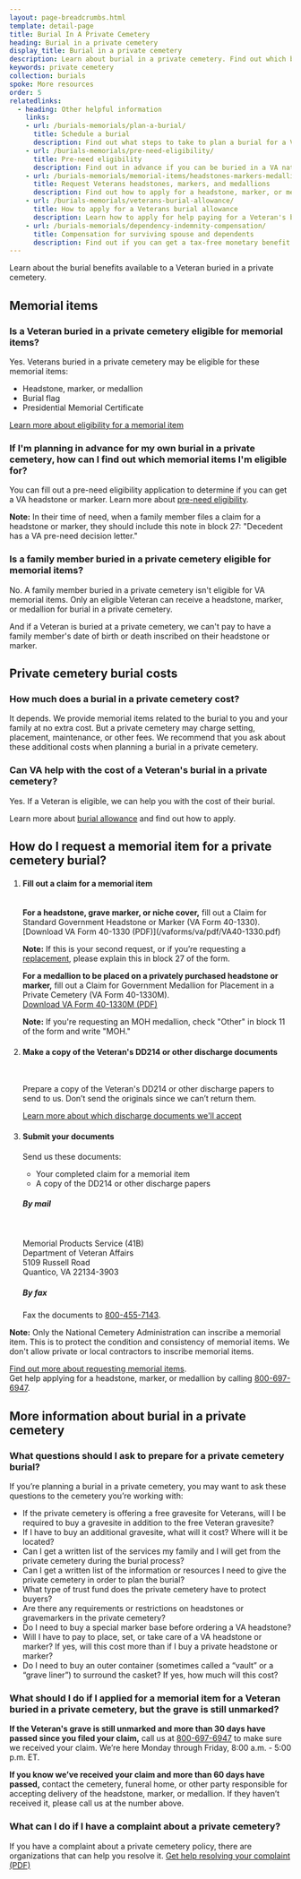 ```yaml
---
layout: page-breadcrumbs.html
template: detail-page
title: Burial In A Private Cemetery
heading: Burial in a private cemetery
display_title: Burial in a private cemetery
description: Learn about burial in a private cemetery. Find out which burial benefits are available to Veterans buried in private cemeteries. 
keywords: private cemetery
collection: burials
spoke: More resources
order: 5
relatedlinks:
  - heading: Other helpful information
    links:
    - url: /burials-memorials/plan-a-burial/
      title: Schedule a burial
      description: Find out what steps to take to plan a burial for a Veteran, spouse, or dependent family member.
    - url: /burials-memorials/pre-need-eligibility/
      title: Pre-need eligibility
      description: Find out in advance if you can be buried in a VA national cemetery. 
    - url: /burials-memorials/memorial-items/headstones-markers-medallions/
      title: Request Veterans headstones, markers, and medallions
      description: Find out how to apply for a headstone, marker, or medallion to honor a Veteran or eligible family member.
    - url: /burials-memorials/veterans-burial-allowance/
      title: How to apply for a Veterans burial allowance
      description: Learn how to apply for help paying for a Veteran's burial and funeral costs.
    - url: /burials-memorials/dependency-indemnity-compensation/
      title: Compensation for surviving spouse and dependents
      description: Find out if you can get a tax-free monetary benefit called Dependency and Indemnity Compensation (VA DIC).
---
```


<div class="va-introtext">
Learn about the burial benefits available to a Veteran buried in a private cemetery. 
</div>

## Memorial items

### Is a Veteran buried in a private cemetery eligible for memorial items?

Yes. Veterans buried in a private cemetery may be eligible for these memorial items:

- Headstone, marker, or medallion
- Burial flag
- Presidential Memorial Certificate

[Learn more about eligibility for a memorial item](/burials-memorials/memorial-items/headstones-markers-medallions/)

### If I'm planning in advance for my own burial in a private cemetery, how can I find out which memorial items I'm eligible for? 

You can fill out a pre-need eligibility application to determine if you can get a VA headstone or marker. Learn more about [pre-need eligibility](https://www.va.gov/burials-memorials/pre-need-eligibility/).

**Note:** In their time of need, when a family member files a claim for a headstone or marker, they should include this note in block 27: "Decedent has a VA pre-need decision letter."

### Is a family member buried in a private cemetery eligible for memorial items?

No. A family member buried in a private cemetery isn't eligible for VA memorial items. Only an eligible Veteran can receive a headstone, marker, or medallion for burial in a private cemetery. <br>

And if a Veteran is buried at a private cemetery, we can't pay to have a family member's date of birth or death inscribed on their headstone or marker. 

## Private cemetery burial costs

### How much does a burial in a private cemetery cost?

It depends. We provide memorial items related to the burial to you and your family at no extra cost. But a private cemetery may charge setting, placement, maintenance, or other fees. We recommend that you ask about these additional costs when planning a burial in a private cemetery. 

### Can VA help with the cost of a Veteran's burial in a private cemetery?

Yes. If a Veteran is eligible, we can help you with the cost of their burial. 

Learn more about [burial allowance](/burials-memorials/veterans-burial-allowance/) and find out how to apply.


## How do I request a memorial item for a private cemetery burial?

<ol class="process">
<li class="process-step list-one">

#### Fill out a claim for a memorial item
<br>
<b>For a headstone, grave marker, or niche cover,</b> fill out a Claim for Standard Government Headstone or Marker (VA Form 40-1330).<br>
[Download VA Form 40-1330 (PDF)](/vaforms/va/pdf/VA40-1330.pdf)

<b>Note:</b> If this is your second request, or if you’re requesting a [replacement](/burials-memorials/memorial-items/headstones-markers-medallions/replacements/), please explain this in block 27 of the form.

<b>For a medallion to be placed on a privately purchased headstone or marker,</b> fill out a Claim for Government Medallion for Placement in a Private Cemetery (VA Form 40-1330M).<br>
[Download VA Form 40-1330M (PDF)](https://www.va.gov/vaforms/va/pdf/VA40-1330M.pdf) 

<b>Note:</b> If you're requesting an MOH medallion, check "Other" in block 11 of the form and write "MOH." 

 </li>

 <li class="process-step list-two">

#### Make a copy of the Veteran's DD214 or other discharge documents
<br> 

Prepare a copy of the Veteran's DD214 or other discharge papers to send to us. Don’t send the originals since we can’t return them.

[Learn more about which discharge documents we'll accept](/records/discharge-documents/)

 </li>
 
 <li class="process-step list-three">
 
 #### Submit your documents
 Send us these documents:
 <br>
 - Your completed claim for a memorial item
 - A copy of the DD214 or other discharge papers
 
 ##### By mail 
 <br>
 <p class="va-address-block">
    Memorial Products Service (41B)<br>
    Department of Veteran Affairs<br>
    5109 Russell Road<br>
    Quantico, VA 22134-3903<br>
</p>

##### By fax

Fax the documents to <a href="tel:+18004557143">800-455-7143</a>.
 
 </li>
</ol>

**Note:** Only the National Cemetery Administration can inscribe a memorial item. This is to protect the condition and consistency of memorial items. We don't allow private or local contractors to inscribe memorial items.  

[Find out more about requesting memorial items](/burials-memorials/memorial-items/headstones-markers-medallions/). <br>
Get help applying for a headstone, marker, or medallion by calling <a href="tel:+8006976947">800-697-6947</a>.

## More information about burial in a private cemetery
### What questions should I ask to prepare for a private cemetery burial? 

If you’re planning a burial in a private cemetery, you may want to ask these questions to the cemetery you’re working with:
<br>

- If the private cemetery is offering a free gravesite for Veterans, will I be required to buy a gravesite in addition to the free Veteran gravesite?
- If I have to buy an additional gravesite, what will it cost? Where will it be located?
- Can I get a written list of the services my family and I will get from the private cemetery during the burial process?  
- Can I get a written list of the information or resources I need to give the private cemetery in order to plan the burial? 
- What type of trust fund does the private cemetery have to protect buyers? 
- Are there any requirements or restrictions on headstones or gravemarkers in the private cemetery?
- Do I need to buy a special marker base before ordering a VA headstone?
- Will I have to pay to place, set, or take care of a VA headstone or marker? If yes, will this cost more than if I buy a private headstone or marker?
- Do I need to buy an outer container (sometimes called a “vault” or a “grave liner”) to surround the casket? If yes, how much will this cost?


### What should I do if I applied for a memorial item for a Veteran buried in a private cemetery, but the grave is still unmarked?

**If the Veteran's grave is still unmarked and more than 30 days have passed since you filed your claim,** call us at <a href="tel:+18006976947">800-697-6947</a> to make sure we received your claim. We’re here Monday through Friday, 8:00 a.m. - 5:00 p.m. ET. <br>

**If you know we’ve received your claim and more than 60 days have passed,** contact the cemetery, funeral home, or other party responsible for accepting delivery of the headstone, marker, or medallion. If they haven’t received it, please call us at the number above.

### What can I do if I have a complaint about a private cemetery?

If you have a complaint about a private cemetery policy, there are organizations that can help you resolve it. 
[Get help resolving your complaint (PDF)](https://www.cem.va.gov/cem/docs/factsheets/cando.pdf)
